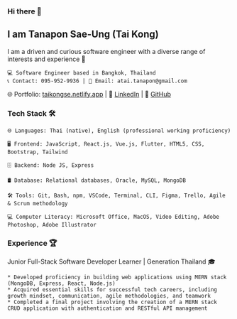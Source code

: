 ### Hi there 👋


## I am Tanapon Sae-Ung (Tai Kong)
I am a driven and curious software engineer with a diverse range of interests and experience 🌱
```
💻 Software Engineer based in Bangkok, Thailand
📞 Contact: 095-952-9936 | 📧 Email: atai.tanapon@gmail.com
```
🌐 Portfolio: [taikongse.netlify.app](https://taikongse.netlify.app/) | 🔗 [LinkedIn](https://www.linkedin.com/in/tanapon-saeung/) | 🐙 [GitHub](https://github.com/taikongse)

### Tech Stack 🛠
```
🌐 Languages: Thai (native), English (professional working proficiency)

🖥️ Frontend: JavaScript, React.js, Vue.js, Flutter, HTML5, CSS, Bootstrap, Tailwind

🗄 Backend: Node JS, Express

🛢 Database: Relational databases, Oracle, MySQL, MongoDB 

🛠 Tools: Git, Bash, npm, VSCode, Terminal, CLI, Figma, Trello, Agile & Scrum methodology

💻 Computer Literacy: Microsoft Office, MacOS, Video Editing, Adobe Photoshop, Adobe Illustrator
```
### Experience 🏆 

Junior Full-Stack Software Developer Learner | Generation Thailand 🎓 
```
* Developed proficiency in building web applications using MERN stack (MongoDB, Express, React, Node.js)
* Acquired essential skills for successful tech careers, including growth mindset, communication, agile methodologies, and teamwork
* Completed a final project involving the creation of a MERN stack CRUD application with authentication and RESTful API management
```

<!--
**taikongse/taikongse** is a ✨ _special_ ✨ repository because its `README.md` (this file) appears on your GitHub profile.

Here are some ideas to get you started:

- 🔭 I’m currently working on ...
- 🌱 I’m currently learning ...
- 👯 I’m looking to collaborate on ...
- 🤔 I’m looking for help with ...
- 💬 Ask me about ...
- 📫 How to reach me: ...
- 😄 Pronouns: ...
- ⚡ Fun fact: ...
-->
